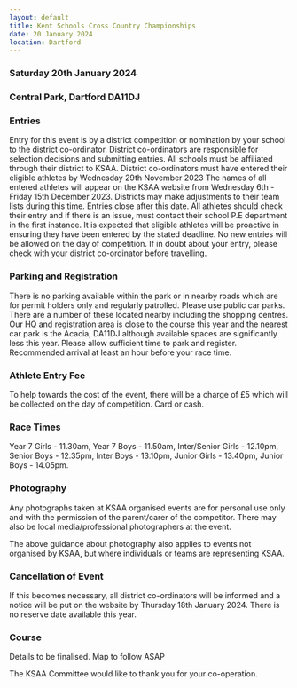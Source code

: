 ```yaml
---
layout: default
title: Kent Schools Cross Country Championships
date: 20 January 2024
location: Dartford
---
```


### Saturday 20th January 2024

### Central Park, Dartford DA11DJ

### Entries

Entry for this event is by a district competition or nomination by your school to the district co-ordinator.
District co-ordinators are responsible for selection decisions and submitting entries.
All schools must be affiliated through their district to KSAA.
District co-ordinators must have entered their eligible athletes by Wednesday 29th November 2023
The names of all entered athletes will appear on the KSAA website from Wednesday 6th - Friday 15th December 2023.
Districts may make adjustments to their team lists during this time. Entries close after this date.
All athletes should check their entry and if there is an issue, must contact their school P.E department in the first instance.
It is expected that eligible athletes will be proactive in ensuring they have been entered by the stated deadline.
No new entries will be allowed on the day of competition. If in doubt about your entry, please check with your district co-ordinator before travelling.

### Parking and Registration

There is no parking available within the park or in nearby roads which are for permit holders only and regularly patrolled. Please use public car parks. There are a number of these located nearby including the shopping centres.
Our HQ and registration area is close to the course this year and the nearest car park is the Acacia, DA11DJ although available spaces are significantly less this year.
Please allow sufficient time to park and register. Recommended arrival at least an hour before your race time.

### Athlete Entry Fee

To help towards the cost of the event, there will be a charge of £5 which will be collected on the day of competition. Card or cash.

### Race Times

Year 7 Girls - 11.30am, Year 7 Boys - 11.50am, Inter/Senior Girls - 12.10pm,
Senior Boys - 12.35pm, Inter Boys - 13.10pm, Junior Girls - 13.40pm, Junior Boys - 14.05pm.

### Photography

Any photographs taken at KSAA organised events are for personal use only and with the permission of the parent/carer of the competitor. There may also be local media/professional photographers at the event.

The above guidance about photography also applies to events not organised by KSAA, but where individuals or teams are representing KSAA.

### Cancellation of Event

If this becomes necessary, all district co-ordinators will be informed and a notice will be put on the website by Thursday 18th January 2024. There is no reserve date available this year.

### Course

Details to be finalised. Map to follow ASAP

The KSAA Committee would like to thank you for your co-operation.

